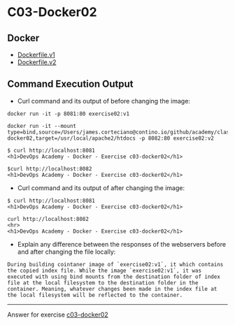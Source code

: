 # C03-Docker02

## Docker 
- [Dockerfile.v1](Dockerfile.v1)
- [Dockerfile.v2](Dockerfile.v2)

## Command Execution Output
- Curl command and its output of before changing the image:
```
docker run -it -p 8081:80 exercise02:v1

docker run -it --mount type=bind,source=/Users/james.corteciano@contino.io/github/academy/classes/03class/docker/artifacts/c03-docker02,target=/usr/local/apache2/htdocs -p 8082:80 exercise02:v2

$ curl http://localhost:8081
<h1>DevOps Academy - Docker - Exercise c03-docker02</h1>

$curl http://localhost:8082
<h1>DevOps Academy - Docker - Exercise c03-docker02</h1>
```

- Curl command and its output of after changing the image:
```
$ curl http://localhost:8081
<h1>DevOps Academy - Docker - Exercise c03-docker02</h1>

curl http://localhost:8082
<hr>
<h1>DevOps Academy - Docker - Exercise c03-docker02</h1>
```

- Explain any difference between the responses of the webservers before and after changing the file locally:
```
During building cointaner image of `exercise02:v1`, it which contains the copied index file. While the image `exercise02:v1`, it was executed with using bind mounts from the destination folder of index file at the local filesystem to the destination folder in the container. Meaning, whatever changes been made in the index file at the local filesystem will be reflected to the container.
```

<!-- Don't change anything below this point-->
<!-- Before commiting, remove both commented lines--> 
***
Answer for exercise [c03-docker02](https://github.com/devopsacademyau/academy/blob/af3225a3436f263164e8daebc6bbd1ef3122b900/classes/03class/exercises/c03-docker02/README.md)